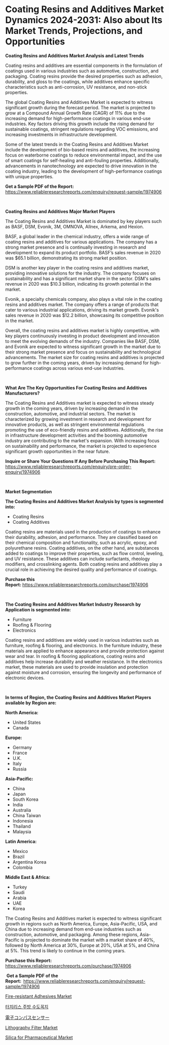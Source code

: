<p><h1>Coating Resins and Additives Market Dynamics 2024-2031: Also about Its Market Trends, Projections, and Opportunities</h1></p><p><strong>Coating Resins and Additives Market Analysis and Latest Trends</strong></p>
<p><p>Coating resins and additives are essential components in the formulation of coatings used in various industries such as automotive, construction, and packaging. Coating resins provide the desired properties such as adhesion, durability, and gloss to the coatings, while additives enhance specific characteristics such as anti-corrosion, UV resistance, and non-stick properties.</p><p>The global Coating Resins and Additives Market is expected to witness significant growth during the forecast period. The market is projected to grow at a Compound Annual Growth Rate (CAGR) of 11% due to the increasing demand for high-performance coatings in various end-use industries. Key factors driving this growth include the rising demand for sustainable coatings, stringent regulations regarding VOC emissions, and increasing investments in infrastructure development.</p><p>Some of the latest trends in the Coating Resins and Additives Market include the development of bio-based resins and additives, the increasing focus on waterborne coatings to reduce environmental impact, and the use of smart coatings for self-healing and anti-fouling properties. Additionally, advancements in nanotechnology are expected to drive innovation in the coating industry, leading to the development of high-performance coatings with unique properties.</p></p>
<p><strong>Get a Sample PDF of the Report:&nbsp;</strong> <a href="https://www.reliableresearchreports.com/enquiry/request-sample/1974906">https://www.reliableresearchreports.com/enquiry/request-sample/1974906</a></p>
<p>&nbsp;</p>
<p><strong>Coating Resins and Additives Major Market Players</strong></p>
<p><p>The Coating Resins and Additives Market is dominated by key players such as BASF, DSM, Evonik, 3M, OMNOVA, Allnex, Arkema, and Hexion. </p><p>BASF, a global leader in the chemical industry, offers a wide range of coating resins and additives for various applications. The company has a strong market presence and is continually investing in research and development to expand its product portfolio. BASF’s sales revenue in 2020 was $65.1 billion, demonstrating its strong market position.</p><p>DSM is another key player in the coating resins and additives market, providing innovative solutions for the industry. The company focuses on sustainability and has a significant market share in the sector. DSM's sales revenue in 2020 was $10.3 billion, indicating its growth potential in the market.</p><p>Evonik, a specialty chemicals company, also plays a vital role in the coating resins and additives market. The company offers a range of products that cater to various industrial applications, driving its market growth. Evonik's sales revenue in 2020 was $12.2 billion, showcasing its competitive position in the market.</p><p>Overall, the coating resins and additives market is highly competitive, with key players continuously investing in product development and innovation to meet the evolving demands of the industry. Companies like BASF, DSM, and Evonik are expected to witness significant growth in the market due to their strong market presence and focus on sustainability and technological advancements. The market size for coating resins and additives is projected to grow further in the coming years, driven by increasing demand for high-performance coatings across various end-use industries.</p></p>
<p>&nbsp;</p>
<p><strong>What Are The Key Opportunities For Coating Resins and Additives Manufacturers?</strong></p>
<p><p>The Coating Resins and Additives market is expected to witness steady growth in the coming years, driven by increasing demand in the construction, automotive, and industrial sectors. The market is characterized by growing investment in research and development for innovative products, as well as stringent environmental regulations promoting the use of eco-friendly resins and additives. Additionally, the rise in infrastructure development activities and the booming automotive industry are contributing to the market's expansion. With increasing focus on sustainability and performance, the market is projected to experience significant growth opportunities in the near future.</p></p>
<p><strong>Inquire or Share Your Questions If Any Before Purchasing This Report:</strong> <a href="https://www.reliableresearchreports.com/enquiry/pre-order-enquiry/1974906">https://www.reliableresearchreports.com/enquiry/pre-order-enquiry/1974906</a></p>
<p>&nbsp;</p>
<p><strong>Market Segmentation</strong></p>
<p><strong>The Coating Resins and Additives Market Analysis by types is segmented into:</strong></p>
<p><ul><li>Coating Resins</li><li>Coating Additives</li></ul></p>
<p><p>Coating resins are materials used in the production of coatings to enhance their durability, adhesion, and performance. They are classified based on their chemical composition and functionality, such as acrylic, epoxy, and polyurethane resins. Coating additives, on the other hand, are substances added to coatings to improve their properties, such as flow control, leveling, and UV resistance. These additives can include surfactants, rheology modifiers, and crosslinking agents. Both coating resins and additives play a crucial role in achieving the desired quality and performance of coatings.</p></p>
<p><strong>Purchase this Report:&nbsp;</strong><a href="https://www.reliableresearchreports.com/purchase/1974906">https://www.reliableresearchreports.com/purchase/1974906</a></p>
<p>&nbsp;</p>
<p><strong>The Coating Resins and Additives Market Industry Research by Application is segmented into:</strong></p>
<p><ul><li>Furniture</li><li>Roofing & Flooring</li><li>Electronics</li></ul></p>
<p><p>Coating resins and additives are widely used in various industries such as furniture, roofing & flooring, and electronics. In the furniture industry, these materials are applied to enhance appearance and provide protection against wear and tear. In roofing & flooring applications, coating resins and additives help increase durability and weather resistance. In the electronics market, these materials are used to provide insulation and protection against moisture and corrosion, ensuring the longevity and performance of electronic devices.</p></p>
<p>&nbsp;</p>
<p><strong>In terms of Region, the Coating Resins and Additives Market Players available by Region are:</strong></p>
<p>
    <p> <strong> North America: </strong>
        <ul>
            <li>United States</li>
            <li>Canada</li>
        </ul>
        </p> 
    <p> <strong> Europe: </strong>
        <ul>
            <li>Germany</li>
            <li>France</li>
            <li>U.K.</li>
            <li>Italy</li>
            <li>Russia</li>
        </ul>
        </p> 
    <p> <strong> Asia-Pacific: </strong>
        <ul>
            <li>China</li>
            <li>Japan</li>
            <li>South Korea</li>
            <li>India</li>
            <li>Australia</li>
            <li>China Taiwan</li>
            <li>Indonesia</li>
            <li>Thailand</li>
            <li>Malaysia</li>
        </ul>
        </p> 
    <p> <strong> Latin America: </strong>
        <ul>
            <li>Mexico</li>
            <li>Brazil</li>
            <li>Argentina Korea</li>
            <li>Colombia</li>
        </ul>
        </p> 
    <p> <strong> Middle East & Africa: </strong>
        <ul>
            <li>Turkey</li>
            <li>Saudi</li>
            <li>Arabia</li>
            <li>UAE</li>
            <li>Korea</li>
        </ul>
    </p>
    </p>
<p><p>The Coating Resins and Additives market is expected to witness significant growth in regions such as North America, Europe, Asia-Pacific, USA, and China due to increasing demand from end-use industries such as construction, automotive, and packaging. Among these regions, Asia-Pacific is projected to dominate the market with a market share of 40%, followed by North America at 30%, Europe at 20%, USA at 5%, and China at 5%. This trend is likely to continue in the coming years.</p></p>
<p><strong>Purchase this Report: </strong><a href="https://www.reliableresearchreports.com/purchase/1974906">https://www.reliableresearchreports.com/purchase/1974906</a></p>
<p>&nbsp;<strong>Get a Sample PDF of the Report:&nbsp;&nbsp;</strong><a href="https://www.reliableresearchreports.com/enquiry/request-sample/1974906">https://www.reliableresearchreports.com/enquiry/request-sample/1974906</a></p>
<p><strong></strong></p>
<p><p><a href="https://github.com/derrinmiltonellis35gcl/Market-Research-Report-List-1/blob/main/fire-resistant-adhesives-market.md">Fire-resistant Adhesives Market</a></p><p><a href="https://github.com/bunxhcci35271755/Market-Research-Report-List-1/blob/main/18813651860.md">터치리스 주방 수도꼭지</a></p><p><a href="https://github.com/efcvopdgkdx128/Market-Research-Report-List-1/blob/main/31133432198.md">電子コンパスセンサー</a></p><p><a href="https://issuu.com/reportprime-2/docs/lithography-filter-market-size-2030.pptx">Lithography Filter Market</a></p><p><a href="https://github.com/Chiragrp22/Market-Research-Report-List-3/blob/main/silica-for-pharmaceutical-market.md">Silica for Pharmaceutical Market</a></p></p>